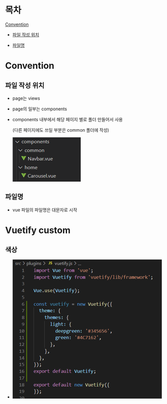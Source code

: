# 목차

[Convention](#Convention)

- [파일 작성 위치](##파일-작성-위치)

- [파일명](##파일명)

# Convention

## 파일 작성 위치

- page는 views

- page의 일부는 components

- components 내부에서 해당 페이지 별로 폴더 만들어서 사용

  (다른 페이지에도 쓰일 부분은 common 폴더에 작성)

  ![image-20210319113932200](README.assets/image-20210319113932200.png)

## 파일명

- vue 파일의 파일명은 대문자로 시작

# Vuetify custom

## 색상

- ![image-20210319114638422](README.assets/image-20210319114638422.png)

